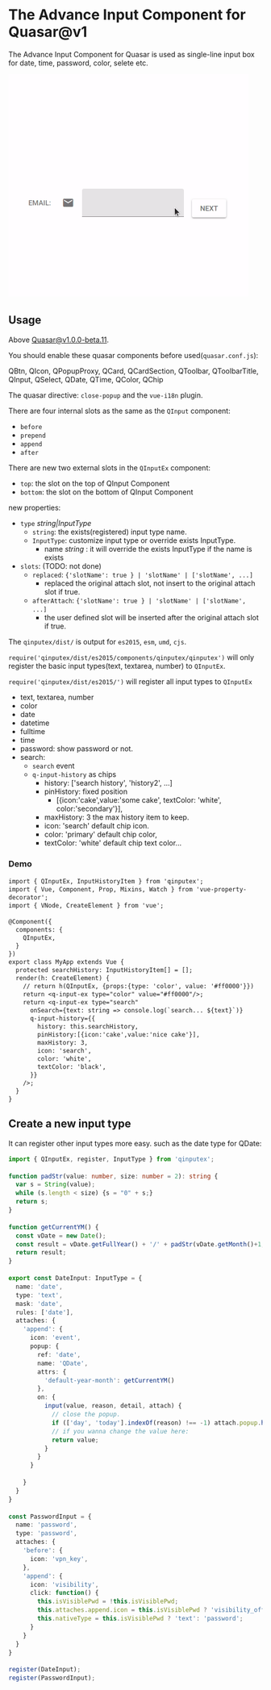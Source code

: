 # The Advance Input Component for Quasar@v1

The Advance Input Component for Quasar is used as single-line input box for date, time, password, color, selete etc.

![](./doc/qinputex.gif)

## Usage

Above Quasar@v1.0.0-beta.11.

You should enable these quasar components before used(`quasar.conf.js`):

QBtn, QIcon, QPopupProxy, QCard, QCardSection, QToolbar, QToolbarTitle,
QInput, QSelect, QDate, QTime, QColor, QChip

The quasar directive: `close-popup`  and the `vue-i18n` plugin.

There are four internal slots as the same as the `QInput` component:

* `before`
* `prepend`
* `append`
* `after`

There are new two external slots in the `QInputEx` component:

* `top`: the slot on the top of QInput Component
* `bottom`: the slot on the bottom of QInput Component

new properties:

* `type` *string|InputType*
  * `string`: the exists(registered) input type name.
  * `InputType`: customize input type or override exists InputType.
    * name *string* : it will override the exists InputType if the name is exists
* `slots`: (TODO: not done)
  * `replaced`: `{'slotName': true } | 'slotName' | ['slotName', ...]`
    * replaced the original attach slot, not insert to the original attach slot if true.
  * `afterAttach`: `{'slotName': true } | 'slotName' | ['slotName', ...]`
    * the user defined slot will be inserted after the original attach slot if true.

The `qinputex/dist/` is output for `es2015`, `esm`, `umd`, `cjs`.

`require('qinputex/dist/es2015/components/qinputex/qinputex')` will only register the basic input types(text, textarea, number) to `QInputEx`.

`require('qinputex/dist/es2015/')` will register all input types to `QInputEx`

* text, textarea, number
* color
* date
* datetime
* fulltime
* time
* password: show password or not.
* search:
  * `search` event
  * `q-input-history` as chips
    * history: ['search history', 'history2', ...]
    * pinHistory: fixed position
      * [{icon:'cake',value:'some cake', textColor: 'white', color:'secondary'}],
    * maxHistory: 3 the max history item to keep.
    * icon: 'search' default chip icon.
    * color: 'primary' default chip color,
    * textColor: 'white' default chip text color...

### Demo

```tsx
import { QInputEx, InputHistoryItem } from 'qinputex';
import { Vue, Component, Prop, Mixins, Watch } from 'vue-property-decorator';
import { VNode, CreateElement } from 'vue';

@Component({
  components: {
    QInputEx,
  }
})
export class MyApp extends Vue {
  protected searchHistory: InputHistoryItem[] = [];
  render(h: CreateElement) {
    // return h(QInputEx, {props:{type: 'color', value: '#ff0000'}})
    return <q-input-ex type="color" value="#ff0000"/>;
    return <q-input-ex type="search"
      onSearch={text: string => console.log(`search... ${text}`)}
      q-input-history={{
        history: this.searchHistory,
        pinHistory:[{icon:'cake',value:'nice cake'}],
        maxHistory: 3,
        icon: 'search',
        color: 'white',
        textColor: 'black',
      }}
    />;
  }
}
```

## Create a new input type

It can register other input types more easy. such as the date type for QDate:

```ts
import { QInputEx, register, InputType } from 'qinputex';

function padStr(value: number, size: number = 2): string {
  var s = String(value);
  while (s.length < size) {s = "0" + s;}
  return s;
}

function getCurrentYM() {
  const vDate = new Date();
  const result = vDate.getFullYear() + '/' + padStr(vDate.getMonth()+1, 2);
  return result;
}

export const DateInput: InputType = {
  name: 'date',
  type: 'text',
  mask: 'date',
  rules: ['date'],
  attaches: {
    'append': {
      icon: 'event',
      popup: {
        ref: 'date',
        name: 'QDate',
        attrs: {
          'default-year-month': getCurrentYM()
        },
        on: {
          input(value, reason, detail, attach) {
            // close the popup.
            if (['day', 'today'].indexOf(reason) !== -1) attach.popup.hide();
            // if you wanna change the value here:
            return value;
          }
        }
      }

    }
  }
}

const PasswordInput = {
  name: 'password',
  type: 'password',
  attaches: {
    'before': {
      icon: 'vpn_key',
    },
    'append': {
      icon: 'visibility',
      click: function() {
        this.isVisiblePwd = !this.isVisiblePwd;
        this.attaches.append.icon = this.isVisiblePwd ? 'visibility_off' : 'visibility';
        this.nativeType = this.isVisiblePwd ? 'text': 'password';
      }
    }
  }
}

register(DateInput);
register(PasswordInput);
```


